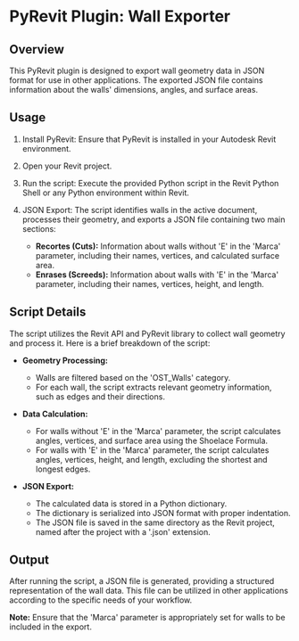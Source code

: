 # PyRevit Plugin: Wall Exporter

## Overview

This PyRevit plugin is designed to export wall geometry data in JSON format for use in other applications. The exported JSON file contains information about the walls' dimensions, angles, and surface areas.

## Usage

1. Install PyRevit: Ensure that PyRevit is installed in your Autodesk Revit environment.

2. Open your Revit project.

3. Run the script: Execute the provided Python script in the Revit Python Shell or any Python environment within Revit.

4. JSON Export: The script identifies walls in the active document, processes their geometry, and exports a JSON file containing two main sections:
   - **Recortes (Cuts):** Information about walls without 'E' in the 'Marca' parameter, including their names, vertices, and calculated surface area.
   - **Enrases (Screeds):** Information about walls with 'E' in the 'Marca' parameter, including their names, vertices, height, and length.

## Script Details

The script utilizes the Revit API and PyRevit library to collect wall geometry and process it. Here is a brief breakdown of the script:

- **Geometry Processing:**
  - Walls are filtered based on the 'OST_Walls' category.
  - For each wall, the script extracts relevant geometry information, such as edges and their directions.

- **Data Calculation:**
  - For walls without 'E' in the 'Marca' parameter, the script calculates angles, vertices, and surface area using the Shoelace Formula.
  - For walls with 'E' in the 'Marca' parameter, the script calculates angles, vertices, height, and length, excluding the shortest and longest edges.

- **JSON Export:**
  - The calculated data is stored in a Python dictionary.
  - The dictionary is serialized into JSON format with proper indentation.
  - The JSON file is saved in the same directory as the Revit project, named after the project with a '.json' extension.

## Output

After running the script, a JSON file is generated, providing a structured representation of the wall data. This file can be utilized in other applications according to the specific needs of your workflow.

**Note:** Ensure that the 'Marca' parameter is appropriately set for walls to be included in the export.
